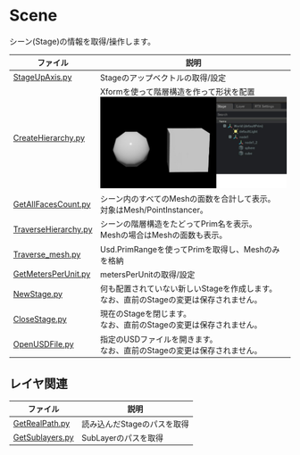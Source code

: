 # Scene

シーン(Stage)の情報を取得/操作します。     

|ファイル|説明|     
|---|---|     
|[StageUpAxis.py](./StageUpAxis.py)|Stageのアップベクトルの取得/設定|     
|[CreateHierarchy.py](./CreateHierarchy.py)|Xformを使って階層構造を作って形状を配置<br>![createHierarchy_img.jpg](./images/createHierarchy_img.jpg)|     
|[GetAllFacesCount.py](./GetAllFacesCount.py)|シーン内のすべてのMeshの面数を合計して表示。<br>対象はMesh/PointInstancer。|     
|[TraverseHierarchy.py](./TraverseHierarchy.py)|シーンの階層構造をたどってPrim名を表示。<br>Meshの場合はMeshの面数も表示。|     
|[Traverse_mesh.py](./Traverse_mesh.py)|Usd.PrimRangeを使ってPrimを取得し、Meshのみを格納|     
|[GetMetersPerUnit.py](./GetMetersPerUnit.py)|metersPerUnitの取得/設定|     
|[NewStage.py](./NewStage.py)|何も配置されていない新しいStageを作成します。<br>なお、直前のStageの変更は保存されません。|     
|[CloseStage.py](./CloseStage.py)|現在のStageを閉じます。<br>なお、直前のStageの変更は保存されません。|     
|[OpenUSDFile.py](./OpenUSDFile.py)|指定のUSDファイルを開きます。<br>なお、直前のStageの変更は保存されません。|     

## レイヤ関連

|ファイル|説明|     
|---|---|     
|[GetRealPath.py](./Layers/GetRealPath.py)|読み込んだStageのパスを取得|     
|[GetSublayers.py](./Layers/GetSublayers.py)|SubLayerのパスを取得|     